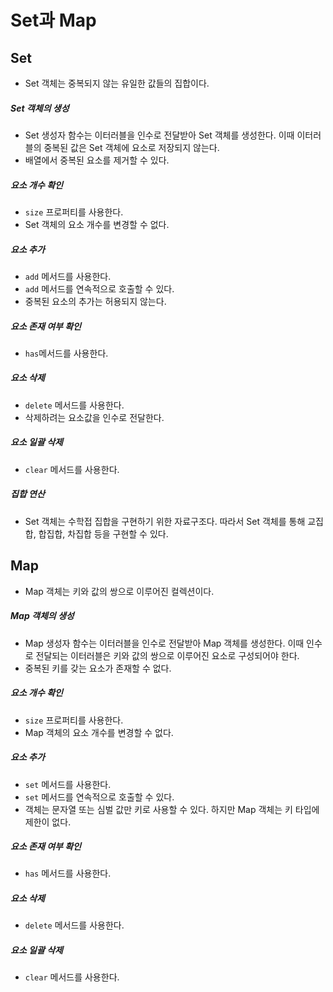 # Set과 Map

## Set

- Set 객체는 중복되지 않는 유일한 값들의 집합이다.

##### Set 객체의 생성

- Set 생성자 함수는 이터러블을 인수로 전달받아 Set 객체를 생성한다. 이때 이터러블의 중복된 값은 Set 객체에 요소로 저장되지 않는다.
- 배열에서 중복된 요소를 제거할 수 있다.

##### 요소 개수 확인

- `size` 프로퍼티를 사용한다.
- Set 객체의 요소 개수를 변경할 수 없다.

##### 요소 추가

- `add` 메서드를 사용한다.
- `add` 메서드를 연속적으로 호출할 수 있다.
- 중복된 요소의 추가는 허용되지 않는다.

##### 요소 존재 여부 확인

- `has`메서드를 사용한다.

##### 요소 삭제

- `delete` 메서드를 사용한다.
- 삭제하려는 요소값을 인수로 전달한다.

##### 요소 일괄 삭제

- `clear` 메서드를 사용한다.

##### 집합 연산

- Set 객체는 수학접 집합을 구현하기 위한 자료구조다. 따라서 Set 객체를 통해 교집합, 합집합, 차집합 등을 구현할 수 있다.

## Map

- Map 객체는 키와 값의 쌍으로 이루어진 컬렉션이다.

##### Map 객체의 생성

- Map 생성자 함수는 이터러블을 인수로 전달받아 Map 객체를 생성한다. 이때 인수로 전달되는 이터러블은 키와 값의 쌍으로 이루어진 요소로 구성되어야 한다.
- 중복된 키를 갖는 요소가 존재할 수 없다.

##### 요소 개수 확인

- `size` 프로퍼티를 사용한다.
- Map 객체의 요소 개수를 변경할 수 없다.

##### 요소 추가

- `set` 메서드를 사용한다.
- `set` 메서드를 연속적으로 호출할 수 있다.
- 객체는 문자열 또는 심벌 값만 키로 사용할 수 있다. 하지만 Map 객체는 키 타입에 제한이 없다.

##### 요소 존재 여부 확인

- `has` 메서드를 사용한다.

##### 요소 삭제

- `delete` 메서드를 사용한다.

##### 요소 일괄 삭제

- `clear` 메서드를 사용한다.

